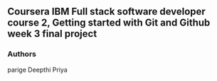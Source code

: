 ## Coursera IBM Full stack software developer course 2, Getting started with Git and Github week 3 final project

### Authors
parige Deepthi Priya 
